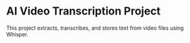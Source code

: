 # AI Video Transcription Project

This project extracts, transcribes, and stores text from video files using Whisper.